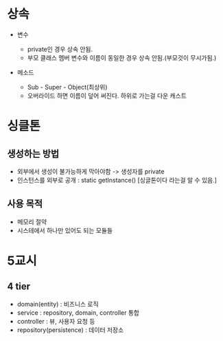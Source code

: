 
# 상속

- 변수
    - private인 경우 상속 안됨.
    - 부모 클래스 멤버 변수와 이름이 동일한 경우 상속 안됨.(부모것이 무시가됨.)

    
- 메소드
  - Sub - Super - Object(최상위)
  - 오버라이드 하면 이름이 덮어 써진다.
하위로 가는걸 다운 캐스트


# 싱클톤

## 생성하는 방법
- 외부에서 생성이 불가능하게 막아야함 -> 생성자를 private 
- 인스턴스를 외부로 공개 : static getInstance()   [싱글톤이다 라는걸 알 수 있음.]

## 사용 목적

- 메모리 절약
- 시스테에서 하나만 있어도 되는 모듈들 




# 5교시
## 4 tier
 - domain(entity) : 비즈니스 로직
 - service : repository, domain, controller 통합
 - controller : 뷰, 사용자 요청 등
 - repository(persistence) : 데이터 저장소
